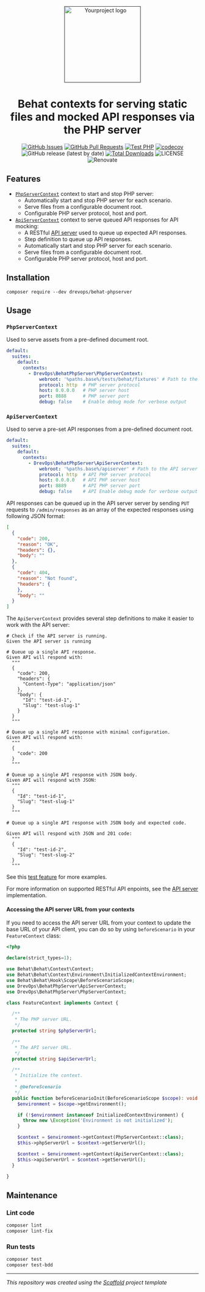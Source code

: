 <div align="center">
  <a href="" rel="noopener">
  <img width=200px height=200px src="https://placehold.jp/000000/ffffff/200x200.png?text=Behat+PHP+server&css=%7B%22border-radius%22%3A%22%20100px%22%7D" alt="Yourproject logo"></a>
</div>

<h1 align="center">Behat contexts for serving static files and mocked API responses via the PHP server</h1>
<div align="center">

[![GitHub Issues](https://img.shields.io/github/issues/drevops/behat-phpserver.svg)](https://github.com/drevops/behat-phpserver/issues)
[![GitHub Pull Requests](https://img.shields.io/github/issues-pr/drevops/behat-phpserver.svg)](https://github.com/drevops/behat-phpserver/pulls)
[![Test PHP](https://github.com/drevops/behat-phpserver/actions/workflows/test-php.yml/badge.svg)](https://github.com/drevops/behat-phpserver/actions/workflows/test-php.yml)
[![codecov](https://codecov.io/gh/drevops/behat-phpserver/branch/main/graph/badge.svg?token=KZCCZXN5C4)](https://codecov.io/gh/drevops/behat-phpserver)
![GitHub release (latest by date)](https://img.shields.io/github/v/release/drevops/behat-phpserver)
[![Total Downloads](https://poser.pugx.org/drevops/behat-phpserver/downloads)](https://packagist.org/packages/drevops/behat-phpserver)
![LICENSE](https://img.shields.io/github/license/drevops/behat-phpserver)
![Renovate](https://img.shields.io/badge/renovate-enabled-green?logo=renovatebot)

</div>

## Features

- [`PhpServerContext`](src/DrevOps/BehatPhpServer/ApiServerContext.php) context
  to start and stop PHP server:
  - Automatically start and stop PHP server for each scenario.
  - Serve files from a configurable document root.
  - Configurable PHP server protocol, host and port.
- [`ApiServerContext`](src/DrevOps/BehatPhpServer/PhpServerContext.php) context
  to serve queued API responses for API mocking:
  - A RESTful [API server](apiserver/index.php) used to queue up expected API
    responses.
  - Step definition to queue up API responses.
  - Automatically start and stop PHP server for each scenario.
  - Serve files from a configurable document root.
  - Configurable PHP server protocol, host and port.

## Installation

    composer require --dev drevops/behat-phpserver

## Usage

### `PhpServerContext`

Used to serve assets from a pre-defined document root.

```yaml
default:
  suites:
    default:
      contexts:
        - DrevOps\BehatPhpServer\PhpServerContext:
            webroot: '%paths.base%/tests/behat/fixtures' # Path to the PHP server document root
            protocol: http  # PHP server protocol
            host: 0.0.0.0   # PHP server host
            port: 8888      # PHP server port
            debug: false    # Enable debug mode for verbose output
```

### `ApiServerContext`

Used to serve a pre-set API responses from a pre-defined document root.

```yaml
default:
  suites:
    default:
      contexts:
        - DrevOps\BehatPhpServer\ApiServerContext:
            webroot: '%paths.base%/apiserver' # Path to the API server document root
            protocol: http  # API PHP server protocol
            host: 0.0.0.0   # API PHP server host
            port: 8889      # API PHP server port
            debug: false    # API Enable debug mode for verbose output
```

API responses can be queued up in the API server server by sending
`PUT` requests to `/admin/responses` as an array of the expected responses
using following JSON format:

```json
[
  {
    "code": 200,
    "reason": "OK",
    "headers": {},
    "body": ""
  },
  {
    "code": 404,
    "reason": "Not found",
    "headers": {
    },
    "body": ""
  }
]
```

The `ApiServerContext` provides several step definitions to make it easier to
work with the API server:

```gherkin
# Check if the API server is running.
Given the API server is running

# Queue up a single API response.
Given API will respond with:
  """
  {
    "code": 200,
    "headers": {
      "Content-Type": "application/json"
    },
    "body": {
      "Id": "test-id-1",
      "Slug": "test-slug-1"
    }
  }
  """

# Queue up a single API response with minimal configuration.
Given API will respond with:
  """
  {
    "code": 200
  }
  """

# Queue up a single API response with JSON body.
Given API will respond with JSON:
  """
  {
    "Id": "test-id-1",
    "Slug": "test-slug-1"
  }
  """

# Queue up a single API response with JSON body and expected code.

Given API will respond with JSON and 201 code:
  """
  {
    "Id": "test-id-2",
    "Slug": "test-slug-2"
  }
  """
```

See this [test feature](tests/behat/features/apiserver.feature) for more
examples.

For more information on supported RESTful API enpoints, see
the [API server](apiserver/index.php) implementation.

#### Accessing the API server URL from your contexts

If you need to access the API server URL from your context to update the base
URL of your API client, you can do so by using `beforeScenario` in your
`FeatureContext` class:

```php
<?php

declare(strict_types=1);

use Behat\Behat\Context\Context;
use Behat\Behat\Context\Environment\InitializedContextEnvironment;
use Behat\Behat\Hook\Scope\BeforeScenarioScope;
use DrevOps\BehatPhpServer\ApiServerContext;
use DrevOps\BehatPhpServer\PhpServerContext;

class FeatureContext implements Context {

  /**
   * The PHP server URL.
   */
  protected string $phpServerUrl;

  /**
   * The API server URL.
   */
  protected string $apiServerUrl;

  /**
   * Initialize the context.
   *
   * @beforeScenario
   */
  public function beforeScenarioInit(BeforeScenarioScope $scope): void {
    $environment = $scope->getEnvironment();

    if (!$environment instanceof InitializedContextEnvironment) {
      throw new \Exception('Environment is not initialized');
    }

    $context = $environment->getContext(PhpServerContext::class);
    $this->phpServerUrl = $context->getServerUrl();

    $context = $environment->getContext(ApiServerContext::class);
    $this->apiServerUrl = $context->getServerUrl();
  }

}

```

## Maintenance

### Lint code

```bash
composer lint
composer lint-fix
```

### Run tests

```bash
composer test
composer test-bdd
```

---
_This repository was created using the [Scaffold](https://getscaffold.dev/) project template_
